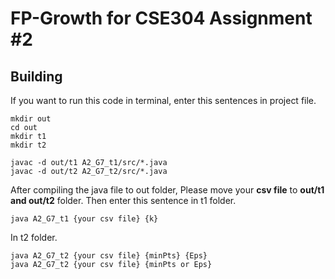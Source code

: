 # FP-Growth for CSE304 Assignment #2

## Building
If you want to run this code in terminal, enter this sentences in project file.

```
mkdir out
cd out
mkdir t1
mkdir t2
```
```
javac -d out/t1 A2_G7_t1/src/*.java
javac -d out/t2 A2_G7_t2/src/*.java
```

After compiling the java file to out folder, Please move your **csv file** to **out/t1 and out/t2** folder.
Then enter this sentence in t1 folder.
```
java A2_G7_t1 {your csv file} {k}
```
In t2 folder.
```
java A2_G7_t2 {your csv file} {minPts} {Eps}
java A2_G7_t2 {your csv file} {minPts or Eps}
```
